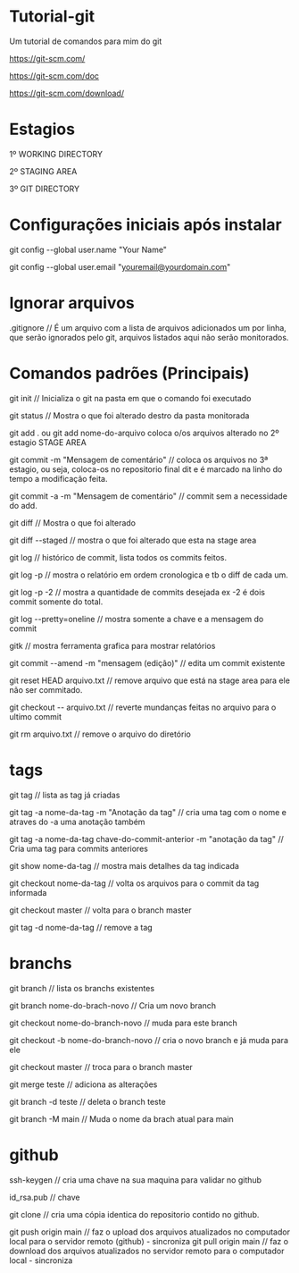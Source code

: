 # Tutorial-git
Um tutorial de comandos para mim do git

https://git-scm.com/

https://git-scm.com/doc

https://git-scm.com/download/


# Estagios
1º WORKING DIRECTORY

2º STAGING AREA

3º GIT DIRECTORY

# Configurações iniciais após instalar


git config --global user.name "Your Name"

git config --global user.email "youremail@yourdomain.com"

# Ignorar arquivos
.gitignore // É um arquivo com a lista de arquivos adicionados um por linha, que serão ignorados pelo git, arquivos listados aqui não serão monitorados.



# Comandos padrões (Principais)

git init  // Inicializa o git na pasta em que o comando foi executado

git status // Mostra o que foi alterado destro da pasta monitorada

git add . ou git add nome-do-arquivo coloca o/os arquivos alterado no 2º estagio STAGE AREA

git commit -m "Mensagem de comentário"  // coloca os arquivos no 3ª estagio, ou seja, coloca-os no repositorio final dit e é marcado na linho do tempo a modificação feita. 

git commit -a -m "Mensagem de comentário" // commit sem a necessidade do add.

git diff  // Mostra o que foi alterado

git diff --staged  // mostra o que foi alterado que esta na stage area

git log // histórico de commit, lista todos os commits feitos.



git log -p // mostra o relatório em ordem cronologica e tb o diff de cada um.

git log -p -2 // mostra a quantidade de commits desejada ex -2 é dois commit somente do total.

git log --pretty=oneline // mostra somente a chave e a mensagem do commit

gitk // mostra ferramenta grafica para mostrar relatórios

git commit --amend -m "mensagem (edição)" // edita um commit existente

git reset HEAD arquivo.txt // remove arquivo que está na stage area para ele não ser commitado.

git checkout -- arquivo.txt // reverte mundanças feitas no arquivo para o ultimo commit

git rm arquivo.txt // remove o arquivo do diretório


# tags

git tag // lista as tag já criadas

git tag -a nome-da-tag  -m "Anotação da tag" // cria uma tag com o nome e atraves do -a uma anotação também

git tag -a nome-da-tag chave-do-commit-anterior -m "anotação da tag" // Cria uma tag para commits anteriores

git show nome-da-tag // mostra mais detalhes da tag indicada

git checkout nome-da-tag // volta os arquivos para o commit da tag informada

git checkout master // volta para o branch master

git tag -d nome-da-tag  // remove a tag

# branchs
git branch // lista os branchs existentes

git branch nome-do-brach-novo // Cria um novo branch

git checkout nome-do-branch-novo // muda para este branch

git checkout -b nome-do-branch-novo // cria o novo branch e já muda para ele

git checkout master // troca para o branch master

git merge teste // adiciona as alterações

git branch -d teste // deleta o branch teste

git branch -M main // Muda o nome da brach atual para main

# github

ssh-keygen // cria uma chave na sua maquina para validar no github

id_rsa.pub // chave

git clone // cria uma cópia identica do repositorio contido no github.

git push origin main // faz o upload dos arquivos atualizados no computador local para o servidor remoto (github) - sincroniza
git pull origin main // faz o download dos arquivos atualizados no servidor remoto para o computador local -  sincroniza





































